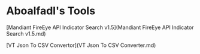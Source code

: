 # Aboalfadl's Tools

[Mandiant FireEye API Indicator Search v1.5](Mandiant FireEye API Indicator Search v1.5.md)

[VT Json To CSV Convertor](VT Json To CSV Converter.md)

